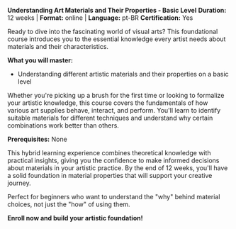 **Understanding Art Materials and Their Properties - Basic Level**
**Duration:** 12 weeks | **Format:** online | **Language:** pt-BR
**Certification:** Yes

Ready to dive into the fascinating world of visual arts? This foundational course introduces you to the essential knowledge every artist needs about materials and their characteristics.

**What you will master:**
- Understanding different artistic materials and their properties on a basic level

Whether you're picking up a brush for the first time or looking to formalize your artistic knowledge, this course covers the fundamentals of how various art supplies behave, interact, and perform. You'll learn to identify suitable materials for different techniques and understand why certain combinations work better than others.

**Prerequisites:**
None

This hybrid learning experience combines theoretical knowledge with practical insights, giving you the confidence to make informed decisions about materials in your artistic practice. By the end of 12 weeks, you'll have a solid foundation in material properties that will support your creative journey.

Perfect for beginners who want to understand the "why" behind material choices, not just the "how" of using them.

**Enroll now and build your artistic foundation!**